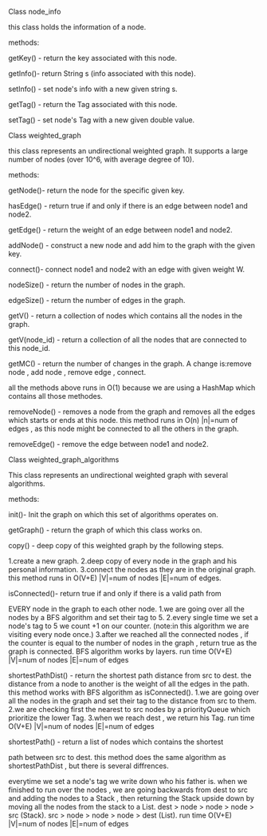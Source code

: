 Class node_info

this class holds the information of a node.

methods:
  
getKey() - return the key associated with this node.

getInfo()- return String s (info associated with this node).

setInfo() - set node's info with a new given string s.

getTag() - return the Tag associated with this node.

setTag() - set node's Tag with a new given double value.






Class weighted_graph

this class represents an undirectional weighted graph.
It supports a large number of nodes (over 10^6, with average degree of 10).

methods:


getNode()- return the node for the specific given key.


hasEdge() - return true if and only if there is an edge between node1 and node2.


getEdge() - return the weight of an edge between node1 and node2.


addNode() - construct a new node and add him to the graph with the given key.


connect()- connect node1 and node2 with an edge with given weight W.


nodeSize() - return the number of nodes in the graph.


edgeSize() - return the number of edges in the graph.


getV() - return a collection of nodes which contains all the nodes in the graph.


getV(node_id) - return a collection of all the nodes that are connected to this node_id.


getMC() - return the number of changes in the graph.
A change is:remove node , add node , remove edge , connect.

all the methods above runs in O(1) because we are using a HashMap which contains all those methodes.


removeNode() - removes a node from the graph and removes all the edges which starts or ends at this node.
this method runs in O(n) |n|=num of edges , as this node might be connected to all the others in the graph.


removeEdge() - remove the edge between node1 and node2.






Class weighted_graph_algorithms

This class represents an undirectional weighted graph with several algorithms.

methods:


init()- Init the graph on which this set of algorithms operates on.

getGraph() - return the graph of which this class works on.

copy() - deep copy of this weighted graph by the following steps.

1.create a new graph.
2.deep copy of every node in the graph and his personal information.
3.connect the nodes as they are in the original graph.
this method runs in O(V+E) |V|=num of nodes  |E|=num of edges.

isConnected()- return true if and only if there is a valid path from
 
EVERY  node in the graph to each other node.
1.we are going over all the nodes by a BFS algorithm  and set their tag to 5.
2.every single time we set a node's tag to 5 we count +1 on our counter.
(note:in this algorithm we are visiting every node once.)
3.after we reached all the connected nodes , if the counter is equal to the number of nodes in the graph , return true as the graph is connected.
BFS algorithm works by layers.
run time O(V+E)  |V|=num of nodes   |E|=num of edges


shortestPathDist() - return the shortest path distance from src to dest.
the distance from a node to another is the weight of all the edges in the path.
this method works with BFS algorithm as isConnected().
1.we are going over all the nodes in the graph and set their tag to the distance from src to them.
2.we are checking first the nearest to src nodes by a priorityQueue which prioritize the lower Tag.
3.when we reach dest , we return his Tag.
run time O(V+E)  |V|=num of nodes   |E|=num of edges


shortestPath() - return a list of nodes which contains the shortest 

path between src to dest.
this method does the same algorithm as shortestPathDist , but there is several diffrences.

everytime we set a node's tag we write down who his father is.
when we finished to run over the nodes , we are going backwards from dest to src and adding the nodes to a Stack , then returning the Stack upside down by moving all the nodes from the stack to a List.
dest > node > node > node > src  (Stack).
src > node > node > node > dest  (List).
run time O(V+E)  |V|=num of nodes   |E|=num of edges
 

